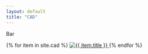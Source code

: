 ```yaml
---
layout: default
title: "CAD"
---
```


Bar

<div class="ui three column stackable doubling centered grid portfolio">
  {% for item in site.cad %}
  <a href="{{ item.url | relative_url }}" class="ui column portfolio-item">
    <img class="ui fluid rounded image" alt="{{ item.title }}" title="{{ item.name }}" src="{{ item.preview_image_url | relative_url }}"/>
  </a>
  {% endfor %}
</div>


